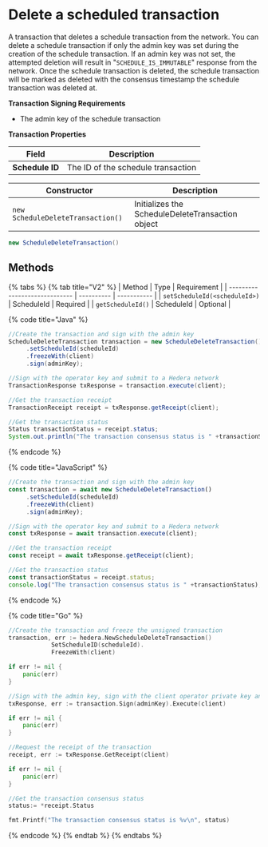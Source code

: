 # Delete a scheduled transaction

A transaction that deletes a schedule transaction from the network. You can delete a schedule transaction if only the admin key was set during the creation of the schedule transaction. If an admin key was not set, the attempted deletion will result in "`SCHEDULE_IS_IMMUTABLE`" response from the network. Once the schedule transaction is deleted, the schedule transaction will be marked as deleted with the consensus timestamp the schedule transaction was deleted at.

**Transaction Signing Requirements**

* The admin key of the schedule transaction

**Transaction Properties**

| Field           | Description                        |
| --------------- | ---------------------------------- |
| **Schedule ID** | The ID of the schedule transaction |

| Constructor                       | Description                                      |
| --------------------------------- | ------------------------------------------------ |
| `new ScheduleDeleteTransaction()` | Initializes the ScheduleDeleteTransaction object |

```java
new ScheduleDeleteTransaction()
```

## Methods

{% tabs %}
{% tab title="V2" %}
| Method                        | Type       | Requirement |
| ----------------------------- | ---------- | ----------- |
| `setScheduleId(<scheduleId>)` | ScheduleId | Required    |
| `getScheduleId()`             | ScheduleId | Optional    |

{% code title="Java" %}
```java
//Create the transaction and sign with the admin key
ScheduleDeleteTransaction transaction = new ScheduleDeleteTransaction()
     .setScheduleId(scheduleId)
     .freezeWith(client)
     .sign(adminKey);

//Sign with the operator key and submit to a Hedera network
TransactionResponse txResponse = transaction.execute(client);

//Get the transaction receipt
TransactionReceipt receipt = txResponse.getReceipt(client);

//Get the transaction status
Status transactionStatus = receipt.status;
System.out.println("The transaction consensus status is " +transactionStatus);
```
{% endcode %}

{% code title="JavaScript" %}
```javascript
//Create the transaction and sign with the admin key
const transaction = await new ScheduleDeleteTransaction()
     .setScheduleId(scheduleId)
     .freezeWith(client)
     .sign(adminKey);

//Sign with the operator key and submit to a Hedera network
const txResponse = await transaction.execute(client);

//Get the transaction receipt
const receipt = await txResponse.getReceipt(client);

//Get the transaction status
const transactionStatus = receipt.status;
console.log("The transaction consensus status is " +transactionStatus);
```
{% endcode %}

{% code title="Go" %}
```go
//Create the transaction and freeze the unsigned transaction
transaction, err := hedera.NewScheduleDeleteTransaction()
            SetScheduleID(scheduleId).
            FreezeWith(client)

if err != nil {
    panic(err)
}

//Sign with the admin key, sign with the client operator private key and submit the transaction to a Hedera network
txResponse, err := transaction.Sign(adminKey).Execute(client)

if err != nil {
    panic(err)
}

//Request the receipt of the transaction
receipt, err := txResponse.GetReceipt(client)

if err != nil {
    panic(err)
}

//Get the transaction consensus status
status:= *receipt.Status

fmt.Printf("The transaction consensus status is %v\n", status)
```
{% endcode %}
{% endtab %}
{% endtabs %}
